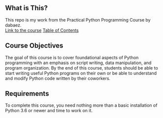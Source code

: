## What is This?

This repo is my work from the Practical Python Programming Course by dabaez.\
[Link to the course](https://dabeaz-course.github.io/practical-python/)
[Table of Contents](https://github.com/rahulchaky/practical-python/blob/main/Notes/Contents.md)

## Course Objectives

The goal of this course is to cover foundational aspects of Python
programming with an emphasis on script writing, data manipulation, and
program organization. By the end of this course, students should be
able to start writing useful Python programs on their own or be able
to understand and modify Python code written by their
coworkers.

## Requirements

To complete this course, you need nothing more than a basic
installation of Python 3.6 or newer and time to work on it.

